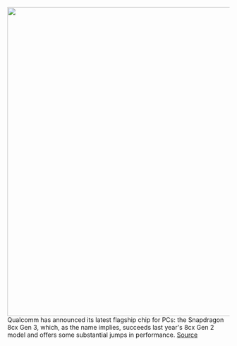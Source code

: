 <img src='https://cdn.vox-cdn.com/thumbor/KLgZgXMkD420XIRjDM5LIQE_aEk=/0x0:6000x3375/1200x800/filters:focal(2520x1208:3480x2168)/cdn.vox-cdn.com/uploads/chorus_image/image/70217077/Snapdragon_8cx_Gen_3_Hero_Image.0.png' width='700px' /><br/>
Qualcomm has announced its latest flagship chip for PCs: the Snapdragon 8cx Gen 3, which, as the name implies, succeeds last year's 8cx Gen 2 model and offers some substantial jumps in performance.
<a href='https://www.theverge.com/2021/12/1/22811736/qualcomm-snapdragon-8cx-gen-3-announcement-laptop-arm-chip-processor'> Source <a/>